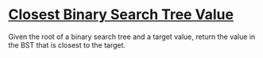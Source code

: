 # [Closest Binary Search Tree Value](https://leetcode.com/problems/closest-binary-search-tree-value/)

Given the root of a binary search tree and a target value, return the value in the BST that is closest to the target.